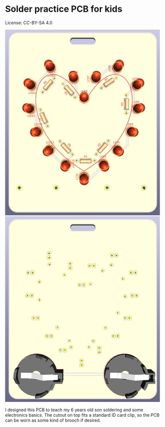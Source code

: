 # Solder practice PCB for kids

License: CC-BY-SA 4.0

![Solder-practice-heart-front.jpg](./Solder-practice-heart-front.jpg)![Solder-practice-heart-back.jpg](./Solder-practice-heart-back.jpg)

I designed this PCB to teach my 6 years old son soldering and some electronics basics. The cutout on top fits a standard ID card clip, so the PCB can be worn as some kind of brooch if desired.
